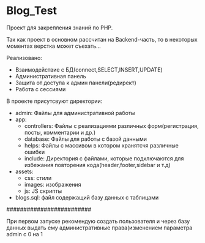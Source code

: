 # Blog_Test
Проект для закрепления знаний по PHP.

Так как проект в основном рассчитан на Backend-часть, то в некоторых моментах верстка может съехать...

Реализовано:
* Взаимодействие с БД(connect,SELECT,INSERT,UPDATE)
* Административная панель
* Защита от доступа к админ панели(редирект)
* Работа с сессиями
  
В проекте присутсвуют директории:
* admin: Файлы для административной работы
* app:
    * controllers: Файлы с реализациями различных форм(регистрация, посты, комментарии и др.)
    * database: Файлы для работы с базой данными
    * helps: Файлы с массивом в котором хранятсчя различные ошибки
    * include: Директория с файлами, которые подключаются для избежания повторения кода(header,footer,sidebar и т.д)
* assets:
    * css: стили
    * images: изображения
    * js: JS скрипты
* blogs.sql: файл содержащий базу данных с таблицами

#########################

При первом запуске рекомендую создать пользователя и через базу данных выдать ему административные права(изменением параметра admin с 0 на 1
